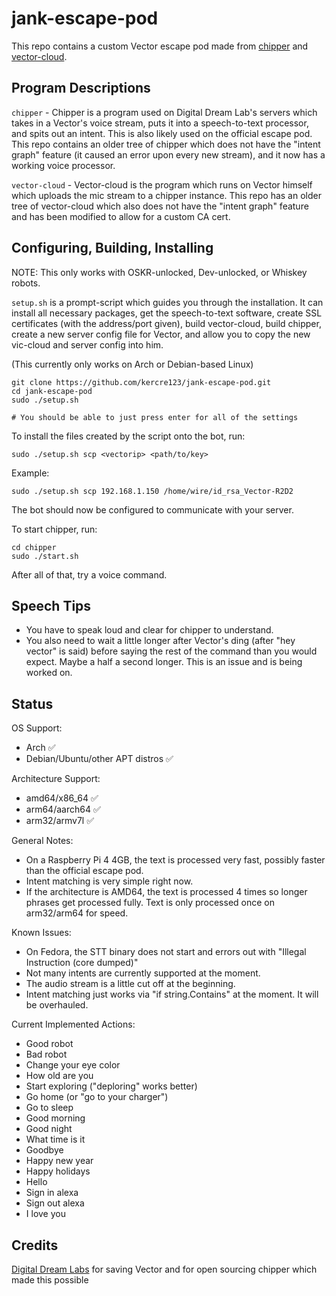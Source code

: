 # jank-escape-pod

This repo contains a custom Vector escape pod made from [chipper](https://github.com/digital-dream-labs/chipper) and [vector-cloud](https://github.com/digital-dream-labs/vector-cloud).

## Program Descriptions

`chipper` - Chipper is a program used on Digital Dream Lab's servers which takes in a Vector's voice stream, puts it into a speech-to-text processor, and spits out an intent. This is also likely used on the official escape pod. This repo contains an older tree of chipper which does not have the "intent graph" feature (it caused an error upon every new stream), and it now has a working voice processor.

`vector-cloud` - Vector-cloud is the program which runs on Vector himself which uploads the mic stream to a chipper instance. This repo has an older tree of vector-cloud which also does not have the "intent graph" feature and has been modified to allow for a custom CA cert.

## Configuring, Building, Installing

NOTE: This only works with OSKR-unlocked, Dev-unlocked, or Whiskey robots.

`setup.sh` is a prompt-script which guides you through the installation. It can install all necessary packages, get the speech-to-text software, create SSL certificates (with the address/port given), build vector-cloud, build chipper, create a new server config file for Vector, and allow you to copy the new vic-cloud and server config into him.

(This currently only works on Arch or Debian-based Linux)

```
git clone https://github.com/kercre123/jank-escape-pod.git
cd jank-escape-pod
sudo ./setup.sh

# You should be able to just press enter for all of the settings
```

To install the files created by the script onto the bot, run:

`sudo ./setup.sh scp <vectorip> <path/to/key>`

Example:

`sudo ./setup.sh scp 192.168.1.150 /home/wire/id_rsa_Vector-R2D2`

The bot should now be configured to communicate with your server.

To start chipper, run:

```
cd chipper
sudo ./start.sh
```

After all of that, try a voice command.

## Speech Tips

- You have to speak loud and clear for chipper to understand.
- You also need to wait a little longer after Vector's ding (after "hey vector" is said) before saying the rest of the command than you would expect. Maybe a half a second longer. This is an issue and is being worked on.

## Status

OS Support:

- Arch ✅
- Debian/Ubuntu/other APT distros ✅

Architecture Support:

- amd64/x86_64 ✅
- arm64/aarch64 ✅
- arm32/armv7l ✅

General Notes:

- On a Raspberry Pi 4 4GB, the text is processed very fast, possibly faster than the official escape pod.
- Intent matching is very simple right now.
- If the architecture is AMD64, the text is processed 4 times so longer phrases get processed fully. Text is only processed once on arm32/arm64 for speed.

Known Issues:

- On Fedora, the STT binary does not start and errors out with "Illegal Instruction (core dumped)"
- Not many intents are currently supported at the moment.
- The audio stream is a little cut off at the beginning.
- Intent matching just works via "if string.Contains" at the moment. It will be overhauled.

Current Implemented Actions:

- Good robot
- Bad robot
- Change your eye color
- How old are you
- Start exploring ("deploring" works better)
- Go home (or "go to your charger")
- Go to sleep
- Good morning
- Good night
- What time is it
- Goodbye
- Happy new year
- Happy holidays
- Hello
- Sign in alexa
- Sign out alexa
- I love you

## Credits

[Digital Dream Labs](https://github.com/digital-dream-labs) for saving Vector and for open sourcing chipper which made this possible
